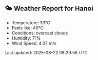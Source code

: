 <!-- WEATHER-START -->
## 🌤 Weather Report for Hanoi

- Temperature: 33°C
- Feels like: 40°C
- Conditions: overcast clouds
- Humidity: 71%
- Wind Speed: 4.07 m/s

Last updated: 2025-08-22 08:29:58 UTC
<!-- WEATHER-END -->
